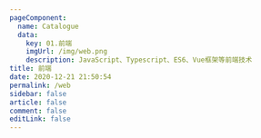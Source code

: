 ```yaml
---
pageComponent: 
  name: Catalogue
  data: 
    key: 01.前端
    imgUrl: /img/web.png
    description: JavaScript、Typescript、ES6、Vue框架等前端技术
title: 前端
date: 2020-12-21 21:50:54
permalink: /web
sidebar: false
article: false
comment: false
editLink: false
---
```


